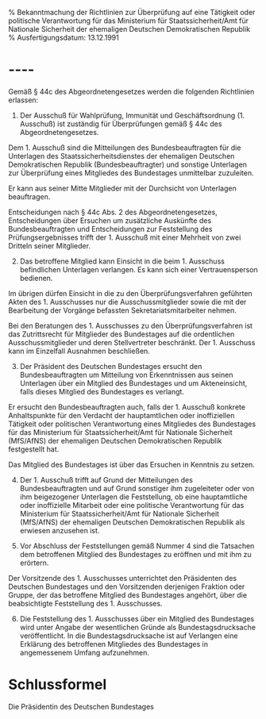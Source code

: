 % Bekanntmachung der Richtlinien zur Überprüfung auf eine Tätigkeit oder politische Verantwortung für das Ministerium für Staatssicherheit/Amt für Nationale Sicherheit der ehemaligen Deutschen Demokratischen Republik
% Ausfertigungsdatum: 13.12.1991
 
# ----

Gemäß § 44c des Abgeordnetengesetzes werden die folgenden Richtlinien erlassen:

1. Der Ausschuß für Wahlprüfung, Immunität und Geschäftsordnung (1. Ausschuß) ist zuständig für Überprüfungen gemäß § 44c des Abgeordnetengesetzes.

Dem 1. Ausschuß sind die Mitteilungen des Bundesbeauftragten für die Unterlagen des Staatssicherheitsdienstes der ehemaligen Deutschen Demokratischen Republik (Bundesbeauftragter) und sonstige Unterlagen zur Überprüfung eines Mitgliedes des Bundestages unmittelbar zuzuleiten.

Er kann aus seiner Mitte Mitglieder mit der Durchsicht von Unterlagen beauftragen.

Entscheidungen nach § 44c Abs. 2 des Abgeordnetengesetzes, Entscheidungen über Ersuchen um zusätzliche Auskünfte des Bundesbeauftragten und Entscheidungen zur Feststellung des Prüfungsergebnisses trifft der 1. Ausschuß mit einer Mehrheit von zwei Dritteln seiner Mitglieder.

2. Das betroffene Mitglied kann Einsicht in die beim 1. Ausschuss befindlichen Unterlagen verlangen. Es kann sich einer Vertrauensperson bedienen.

Im übrigen dürfen Einsicht in die zu den Überprüfungsverfahren geführten Akten des 1. Ausschusses nur die Ausschussmitglieder sowie die mit der Bearbeitung der Vorgänge befassten Sekretariatsmitarbeiter nehmen.

Bei den Beratungen des 1. Ausschusses zu den Überprüfungsverfahren ist das Zutrittsrecht für Mitglieder des Bundestages auf die ordentlichen Ausschussmitglieder und deren Stellvertreter beschränkt. Der 1. Ausschuss kann im Einzelfall Ausnahmen beschließen.

3. Der Präsident des Deutschen Bundestages ersucht den Bundesbeauftragten um Mitteilung von Erkenntnissen aus seinen Unterlagen über ein Mitglied des Bundestages und um Akteneinsicht, falls dieses Mitglied des Bundestages es verlangt.

Er ersucht den Bundesbeauftragten auch, falls der 1. Ausschuß konkrete Anhaltspunkte für den Verdacht der hauptamtlichen oder inoffiziellen Tätigkeit oder politischen Verantwortung eines Mitgliedes des Bundestages für das Ministerium für Staatssicherheit/Amt für Nationale Sicherheit (MfS/AfNS) der ehemaligen Deutschen Demokratischen Republik festgestellt hat.

Das Mitglied des Bundestages ist über das Ersuchen in Kenntnis zu setzen.

4. Der 1. Ausschuß trifft auf Grund der Mitteilungen des Bundesbeauftragten und auf Grund sonstiger ihm zugeleiteter oder von ihm beigezogener Unterlagen die Feststellung, ob eine hauptamtliche oder inoffizielle Mitarbeit oder eine politische Verantwortung für das Ministerium für Staatssicherheit/Amt für Nationale Sicherheit (MfS/AfNS) der ehemaligen Deutschen Demokratischen Republik als erwiesen anzusehen ist.

5. Vor Abschluss der Feststellungen gemäß Nummer 4 sind die Tatsachen dem betroffenen Mitglied des Bundestages zu eröffnen und mit ihm zu erörtern.

Der Vorsitzende des 1. Ausschusses unterrichtet den Präsidenten des Deutschen Bundestages und den Vorsitzenden derjenigen Fraktion oder Gruppe, der das betroffene Mitglied des Bundestages angehört, über die beabsichtigte Feststellung des 1. Ausschusses.

6. Die Feststellung des 1. Ausschusses über ein Mitglied des Bundestages wird unter Angabe der wesentlichen Gründe als Bundestagsdrucksache veröffentlicht. In die Bundestagsdrucksache ist auf Verlangen eine Erklärung des betroffenen Mitgliedes des Bundestages in angemessenem Umfang aufzunehmen.

# Schlussformel

Die Präsidentin des Deutschen Bundestages

